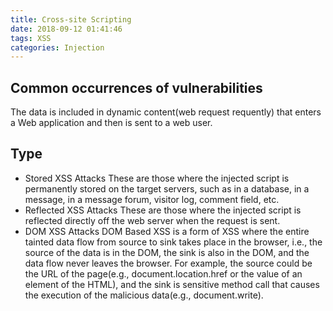 ```yaml
---
title: Cross-site Scripting
date: 2018-09-12 01:41:46
tags: XSS
categories: Injection
---
```


## Common occurrences of vulnerabilities
The data is included in dynamic content(web request requently) that enters a Web application and then is sent to a web user.

## Type
* Stored XSS Attacks
These are those where the injected script is permanently stored on the target servers, such as in a database, in a message, in a message forum, visitor log, comment field, etc.
* Reflected XSS Attacks
These are those where the injected script is reflected directly off the web server when the request is sent.
* DOM XSS Attacks
DOM Based XSS is a form of XSS where the entire tainted data flow from source to sink takes place in the browser, i.e., the source of the data is in the DOM, the sink is also in the DOM, and the data flow never leaves the browser. For example, the source could be the URL of the page(e.g., document.location.href or the value of an element of the HTML), and the sink is sensitive method call that causes the execution of the malicious data(e.g., document.write).
